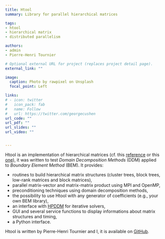 ```yaml
---
title: Htool
summary: Library for parallel hierarchical matrices

tags: 
- htool
- hierarchical matrix
- distributed parallelism

authors:
- admin
- Pierre-Henri Tournier

# Optional external URL for project (replaces project detail page).
external_link: ""

image:
  caption: Photo by rawpixel on Unsplash
  focal_point: Left

links:
# - icon: twitter
#   icon_pack: fab
#   name: Follow
#   url: https://twitter.com/georgecushen
url_code: ""
url_pdf: ""
url_slides: ""
url_video: ""


---
```

Htool is an implementation of hierarchical matrices (cf. this [reference](http://www.springer.com/gp/book/9783662473238) or this [one](http://www.springer.com/gp/book/9783540771463)), it was written to test *Domain Decomposition Methods* (DDM) applied to *Boundary Element Method* (BEM). It provides:

- routines to build hierarchical matrix structures (cluster trees, block trees, low-rank matrices and block matrices),
- parallel matrix-vector and matrix-matrix product using MPI and OpenMP,
- preconditioning techniques using domain decomposition methods,
- the possibility to use Htool with any generator of coefficients (e.g., your own BEM library),
- an interface with [HPDDM](https://github.com/hpddm/hpddm) for iterative solvers,
- GUI and several service functions to display informations about matrix structures and timing,
- a Python interface.

Htool is written by Pierre-Henri Tournier and I, it is available on [GitHub](https://github.com/htool-ddm/htool).
